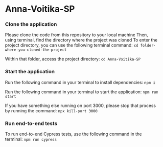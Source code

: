 # Anna-Voitika-SP

### Clone the application

Please clone the code from this repository to your local machine
Then, using terminal, find the directory where the project was cloned
To enter the project directory, you can use the following terminal command:
```cd folder-where-you-cloned-the-project```

Within that folder, access the project directory:
```cd Anna-Voitika-SP```

### Start the application

Run the following command in your terminal to install dependencies:
```npm i```

Run the following command in your terminal to start the application:
```npm run start```

If you have something else running on port 3000, please stop that process by running the command:
```npx kill-port 3000```

### Run end-to-end tests

To run end-to-end Cypress tests, use the following command in the terminal:
```npm run cypress```
